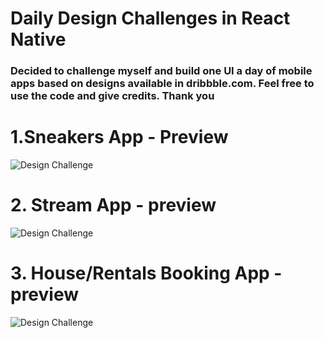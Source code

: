 # Daily Design Challenges in React Native

### Decided to challenge myself and build one UI a day of mobile apps based on designs available in dribbble.com. Feel free to use the code and give credits. Thank you

# 1.Sneakers App - Preview

![Design Challenge](https://github.com/cherucole/Daily-Design-Challenges/blob/master/src/Sneakers/assets/sneakers.gif?raw=true)

# 2. Stream App - preview

![Design Challenge](https://github.com/cherucole/Daily-Design-Challenges/blob/master/src/Streaming/assets/streamer.gif?raw=true)

# 3. House/Rentals Booking App - preview

![Design Challenge](https://github.com/cherucole/Daily-Design-Challenges/blob/master/src/HouseBooking/assets/house.png?raw=true)
